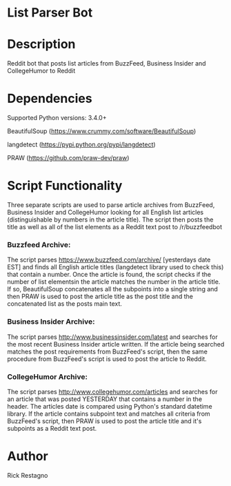 List Parser Bot
=========================

Description
===========

Reddit bot that posts list articles from BuzzFeed, Business Insider and CollegeHumor to Reddit


Dependencies
=================
Supported Python versions: 3.4.0+ 

BeautifulSoup (https://www.crummy.com/software/BeautifulSoup)

langdetect (https://pypi.python.org/pypi/langdetect)

PRAW (https://github.com/praw-dev/praw)


Script Functionality
=====================

Three separate scripts are used to parse article archives from BuzzFeed, Business Insider and CollegeHumor looking for all English list articles (distinguishable by numbers in the article title). The script then posts the title as well as all of the list elements as a Reddit text post to /r/buzzfeedbot


### Buzzfeed Archive:

The script parses https://www.buzzfeed.com/archive/ [yesterdays date EST] and finds all English article titles (langdetect library used to check this) that contain a number. Once the article is found, the script checks if the number of list elementsin the article matches the number in the article title. If so, BeautifulSoup concatenates all the subpoints into a single string and then PRAW is used to post the article title as the post title and the concatenated list as the posts main text.


### Business Insider Archive:

The script parses http://www.businessinsider.com/latest and searches for the most recent Business Insider article written. If the article being searched matches the post requirements from BuzzFeed's script, then the same procedure from BuzzFeed's script is used to post the article to Reddit.


### CollegeHumor Archive:

The script parses http://www.collegehumor.com/articles and searches for an article that was posted YESTERDAY that contains a number in the header. The articles date is compared using Python's standard datetime library. If the article contains subpoint text and matches all criteria from BuzzFeed's script, then PRAW is used to post the article title and it's subpoints as a Reddit text post.


Author
==============
Rick Restagno
